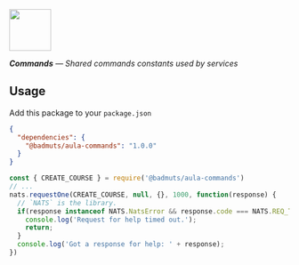 <img src="https://emojipedia-us.s3.dualstack.us-west-1.amazonaws.com/thumbs/240/apple/198/military-medal_1f396.png" width="75"/>

_**Commands** — Shared commands constants used by services_

## Usage
Add this package to your `package.json`

```json
{
  "dependencies": {
    "@badmuts/aula-commands": "1.0.0"
  }
}
```

```js
const { CREATE_COURSE } = require('@badmuts/aula-commands')
// ...
nats.requestOne(CREATE_COURSE, null, {}, 1000, function(response) {
  // `NATS` is the library.
  if(response instanceof NATS.NatsError && response.code === NATS.REQ_TIMEOUT) {
    console.log('Request for help timed out.');
    return;
  }
  console.log('Got a response for help: ' + response);
})
```
